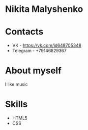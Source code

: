 # Nikita Malyshenko

# Contacts
* VK - https://vk.com/id648705348
* Telegram - +79146829367

# About myself
I like music

# Skills
* HTML5
* CSS